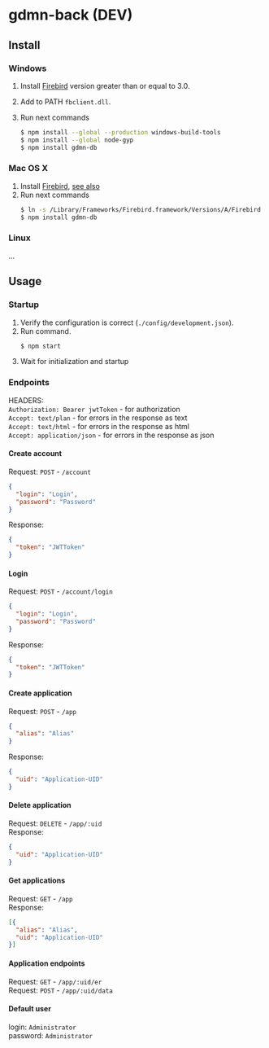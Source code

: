 # gdmn-back (DEV)

## Install

### Windows
1. Install [Firebird](https://www.firebirdsql.org/en/firebird-3-0/) version greater than or equal to 3.0.
2. Add to PATH `fbclient.dll`.
3. Run next commands

    ```bash
    $ npm install --global --production windows-build-tools
    $ npm install --global node-gyp
    $ npm install gdmn-db
    ```

### Mac OS X
1. Install [Firebird](https://www.firebirdsql.org/en/firebird-3-0/), [see also](https://www.firebirdsql.org/file/documentation/papers_presentations/html/paper-fb-macosx-install.html)
2. Run next commands
    ```bash 
    $ ln -s /Library/Frameworks/Firebird.framework/Versions/A/Firebird /usr/local/lib/libfbclient.dylib
    $ npm install gdmn-db
    ```

### Linux
...

## Usage

### Startup
1. Verify the configuration is correct (`./config/development.json`).
2. Run command.
    ```bash 
    $ npm start
    ```
3. Wait for initialization and startup

### Endpoints

HEADERS:  
`Authorization: Bearer jwtToken` - for authorization  
`Accept: text/plan` - for errors in the response as text  
`Accept: text/html` - for errors in the response as html  
`Accept: application/json` - for errors in the response as json  

#### Create account
Request: `POST` - `/account`  
```json
{
  "login": "Login",
  "password": "Password"
}
```
Response:
```json
{
  "token": "JWTToken"
}
```

#### Login
Request: `POST` - `/account/login`  
```json
{
  "login": "Login",
  "password": "Password"
}
```
Response:
```json
{
  "token": "JWTToken"
}
```

#### Create application
Request: `POST` - `/app`   
```json
{
  "alias": "Alias"
}
```
Response:
```json
{
  "uid": "Application-UID"
}
```

#### Delete application
Request: `DELETE` - `/app/:uid`  
Response:
```json
{
  "uid": "Application-UID"
}
```

#### Get applications
Request: `GET` - `/app`  
Response:
```json
[{
  "alias": "Alias",
  "uid": "Application-UID"
}]
```

#### Application endpoints
Request: `GET` - `/app/:uid/er`  
Request: `POST` - `/app/:uid/data`  

#### Default user
login: `Administrator`  
password: `Administrator`
